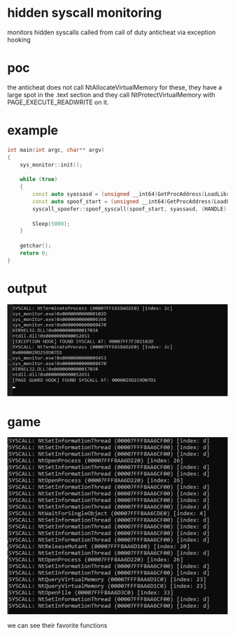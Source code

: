 # hidden syscall monitoring
 monitors hidden syscalls called from call of duty anticheat via exception hooking

# poc
the anticheat does not call NtAllocateVirtualMemory for these, they have a large spot in the .text section and they call NtProtectVirtualMemory with PAGE_EXECUTE_READWRITE on it.

# example 
```cpp
int main(int argc, char** argv)
{
	sys_monitor::init();

	while (true)
	{
		const auto syassasd = (unsigned __int64)GetProcAddress(LoadLibraryA("ntdll"), "NtTerminateProcess");
		const auto spoof_start = (unsigned __int64)GetProcAddress(LoadLibraryA("ntdll"), "NtOpenFile");
		syscall_spoofer::spoof_syscall(spoof_start, syassasd, (HANDLE)-1, 1337);

		Sleep(5000);
	}

	getchar();
	return 0;
}  
```

# output
![image info](./pic.png)

# game
![image info](./game.png)

we can see their favorite functions
